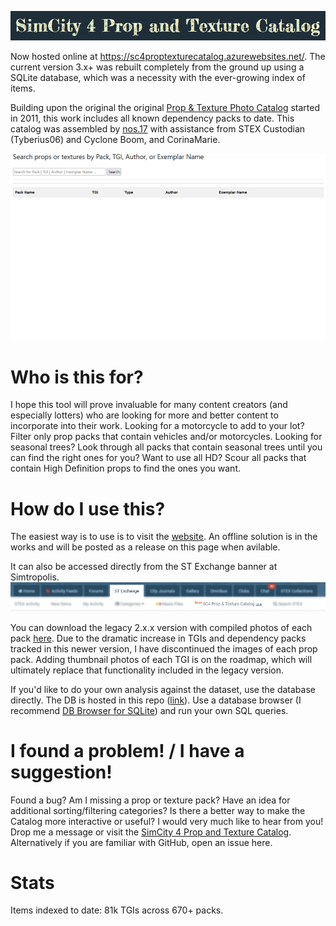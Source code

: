 ![Header](wwwroot/img/head.jpg)

Now hosted online at https://sc4proptexturecatalog.azurewebsites.net/. The current version 3.x+ was rebuilt completely from the ground up using a SQLite database, which was a necessity with the ever-growing index of items.

Building upon the original the original [Prop & Texture Photo Catalog](https://sc4devotion.com/forums/index.php?board=415.0) started in 2011, this work includes all known dependency packs to date. This catalog was assembled by [nos.17](https://community.simtropolis.com/profile/455740-nos17/) with assistance from STEX Custodian (Tyberius06) and Cyclone Boom, and CorinaMarie.

![Example](wwwroot/img/preview.gif)

# Who is this for?
I hope this tool will prove invaluable for many content creators (and especially lotters) who are looking for more and better content to incorporate into their work. Looking for a motorcycle to add to your lot? Filter only prop packs that contain vehicles and/or motorcycles. Looking for seasonal trees? Look through all packs that contain seasonal trees until you can find the right ones for you? Want to use all HD? Scour all packs that contain High Definition props to find the ones you want.

# How do I use this?
The easiest way is to use is to visit the [website](https://sc4proptexturecatalog.azurewebsites.net/). An offline solution is in the works and will be posted as a release on this page when avilable.

It can also be accessed directly from the ST Exchange banner at Simtropolis.
![ST Banner](wwwroot/img/STbanner.png)

You can download the legacy 2.x.x version with compiled photos of each pack [here](https://github.com/noah-severyn/SC4PropTextureCatalog/releases/tag/2.2.2). Due to the dramatic increase in TGIs and dependency packs tracked in this newer version, I have discontinued the images of each prop pack. Adding thumbnail photos of each TGI is on the roadmap, which will ultimately replace that functionality included in the legacy version.

If you'd like to do your own analysis against the dataset, use the database directly. The DB is hosted in this repo ([link](https://github.com/noah-severyn/SC4PropTextureCatalog/blob/main/Data/Catalog.db)). Use a database browser (I recommend [DB Browser for SQLite](https://sqlitebrowser.org/)) and run your own SQL queries.

# I found a problem! / I have a suggestion!
Found a bug? Am I missing a prop or texture pack? Have an idea for additional sorting/filtering categories? Is there a better way to make the Catalog more interactive or useful? I would very much like to hear from you! Drop me a message or visit the [SimCity 4 Prop and Texture Catalog](https://community.simtropolis.com/forums/topic/758501-simcity-4-prop-and-texture-catalogue-by-stex-custodian/). Alternatively if you are familiar with GitHub, open an issue here.

# Stats
Items indexed to date: 81k TGIs across 670+ packs.